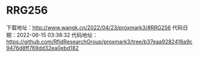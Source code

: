 # RRG256
下载地址：http://www.wangk.cn/2022/04/23/proxmark3/#RRG256
代码日期：2022-06-15 03:38:32
代码地址：https://github.com/RfidResearchGroup/proxmark3/tree/b37eaa9282416a9c9476d8ff769dd32ea0ebd182

